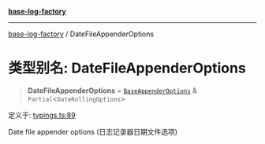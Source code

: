 [**base-log-factory**](../index.md)

***

[base-log-factory](../index.md) / DateFileAppenderOptions

# 类型别名: DateFileAppenderOptions

> **DateFileAppenderOptions** = [`BaseAppenderOptions`](BaseAppenderOptions.md) & `Partial`\<`DateRollingOptions`\>

定义于: [typings.ts:89](https://github.com/fengxinming/log-base/blob/91b255be28ea77ad9d32ba66866f8cc509fce400/src/typings.ts#L89)

Date file appender options (日志记录器日期文件选项)
